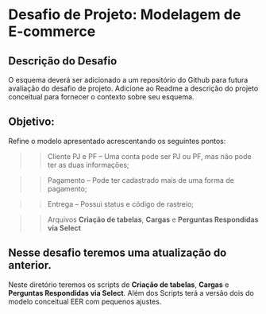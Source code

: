# Desafio de Projeto: Modelagem de E-commerce

## Descrição do Desafio
O esquema deverá ser adicionado a um repositório do Github para futura avaliação do desafio de projeto. Adicione ao Readme a descrição do projeto conceitual para fornecer o contexto sobre seu esquema.

## Objetivo:
Refine o modelo apresentado acrescentando os seguintes pontos:

>> Cliente PJ e PF – Uma conta pode ser PJ ou PF, mas não pode ter as duas informações;

>> Pagamento – Pode ter cadastrado mais de uma forma de pagamento;

>> Entrega – Possui status e código de rastreio;

>> Arquivos __Criação de tabelas__, __Cargas__ e __Perguntas Respondidas via Select__

## Nesse desafio teremos uma atualização do anterior. 
Neste diretório teremos os scripts de __Criação de tabelas__, __Cargas__ e __Perguntas Respondidas via Select__.
Além dos Scripts terá a versão dois do modelo conceitual EER com pequenos ajustes. 

